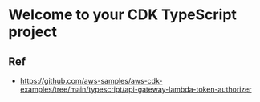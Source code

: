 # Welcome to your CDK TypeScript project


## Ref

- https://github.com/aws-samples/aws-cdk-examples/tree/main/typescript/api-gateway-lambda-token-authorizer